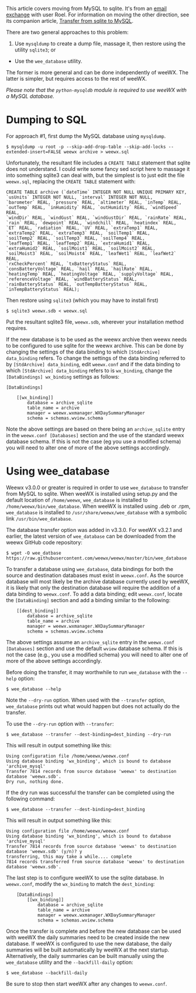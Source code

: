 This article covers moving from MySQL to sqlite. It's from an [email exchange](https://groups.google.com/d/msg/weewx-user/kwkyAebHyXI/vdEJQdfEG9QJ) with user Roel. For information on moving the other direction, see its companion article, [Transfer from sqlite to MySQL](Transfer%20from%20sqlite%20to%20MySQL/).

There are two general approaches to this problem:

1. Use `mysqldump` to create a dump file, massage it, then restore using the utility `sqlite3`; or
+ Use the `wee_database` utility.

The former is more general and can be done independently of weeWX. The latter is simpler, but requires access to the rest of weeWX.

*Please note that the `python-mysqldb` module is required to use weeWX with a MySQL database.*


# Dumping to SQL

For approach #1, first dump the MySQL database using `mysqldump`.

    $ mysqldump -u root -p --skip-add-drop-table --skip-add-locks --extended-insert=FALSE weewx archive > weewx.sql

Unfortunately, the resultant file includes a `CREATE TABLE` statement that sqlite does not understand. I could write some fancy sed script here to massage it into something sqlite3 can deal with, but the simplest is to just edit the file `weewx.sql`, replacing the `CREATE TABLE` statement with:

~~~~~~
CREATE TABLE archive (`dateTime` INTEGER NOT NULL UNIQUE PRIMARY KEY, 
`usUnits` INTEGER NOT NULL, `interval` INTEGER NOT NULL, 
`barometer` REAL, `pressure` REAL, `altimeter` REAL, `inTemp` REAL,
`outTemp` REAL, `inHumidity` REAL, `outHumidity` REAL, `windSpeed` REAL,
`windDir` REAL, `windGust` REAL, `windGustDir` REAL, `rainRate` REAL,
`rain` REAL, `dewpoint` REAL, `windchill` REAL, `heatindex` REAL, 
`ET` REAL, `radiation` REAL, `UV` REAL, `extraTemp1` REAL, 
`extraTemp2` REAL, `extraTemp3` REAL, `soilTemp1` REAL, 
`soilTemp2` REAL, `soilTemp3` REAL, `soilTemp4` REAL, 
`leafTemp1` REAL, `leafTemp2` REAL, `extraHumid1` REAL, 
`extraHumid2` REAL, `soilMoist1` REAL, `soilMoist2` REAL, 
`soilMoist3` REAL, `soilMoist4` REAL, `leafWet1` REAL, `leafWet2` REAL, 
`rxCheckPercent` REAL, `txBatteryStatus` REAL, 
`consBatteryVoltage` REAL, `hail` REAL, `hailRate` REAL, 
`heatingTemp` REAL, `heatingVoltage` REAL, `supplyVoltage` REAL, 
`referenceVoltage` REAL, `windBatteryStatus` REAL, 
`rainBatteryStatus` REAL, `outTempBatteryStatus` REAL, 
`inTempBatteryStatus` REAL);
~~~~~~

Then restore using `sqlite3` (which you may have to install first)

    $ sqlite3 weewx.sdb < weewx.sql 

Put the resultant sqlite3 file, `weewx.sdb`, wherever your installation method requires.

If the new database is to be used as the weewx archive then weewx needs to be configured to use sqlite for the weewx archive. This can be done by changing the settings of the data binding to which `[StdArchive] data_binding` refers. To change the settings of the data binding referred to by `[StdArchive] data_binding`, edit `weewx.conf` and if the data binding to which `[StdArchive] data_binding` refers to is `wx_binding`, change the `[DataBindings] wx_binding` settings as follows:

    [DataBindings]
    
        [[wx_binding]]
            database = archive_sqlite
            table_name = archive
            manager = weewx.wxmanager.WXDaySummaryManager
            schema = schemas.wview.schema

Note the above settings are based on there being an `archive_sqlite` entry in the `weewx.conf [Databases]` section and the use of the standard weewx database schema. If this is not the case (eg you use a modified schema) you will need to alter one of more of the above settings accordingly.


# Using wee_database

Weewx v3.0.0 or greater is required in order to use `wee_database` to transfer from MySQL to sqlite. When weeWX is installed using setup.py and the default location of `/home/weewx`, `wee_database` is installed to `/home/weewx/bin/wee_database`. When weeWX is installed using .deb or .rpm, `wee_database` is installed to `/usr/share/weewx/wee_database` with a symbolic link `/usr/bin/wee_database`.

The database transfer option was added in v3.3.0.  For weeWX v3.2.1 and earlier, the latest version of `wee_database` can be downloaded from the weewx GitHub code repository:

    $ wget -O wee_datbase https://raw.githubusercontent.com/weewx/weewx/master/bin/wee_database

To transfer a database using `wee_database`, data bindings for both the source and destination databases must exist in `weewx.conf`. As the source database will most likely be the archive database currently used by weeWX, it is likely that only the destination database will require the addition of a data binding to `weewx.conf`. To add a data binding; edit `weewx.conf`, locate the `[DataBinding]` section and add a binding similar to the following:

        [[dest_binding]]
            database = archive_sqlite
            table_name = archive
            manager = weewx.wxmanager.WXDaySummaryManager
            schema = schemas.wview.schema

The above settings assume an `archive_sqlite` entry in the `weewx.conf [Databases]` section and use the default `wview` database schema. If this is not the case (e.g., you use a modified schema) you will need to alter one of more of the above settings accordingly.

Before doing the transfer, it may worthwhile to run `wee_database` with the `--help` option:

    $ wee_database --help

Note the `--dry-run` option. When used with the `--transfer` option, `wee_database` prints out what would happen but does not actually do the transfer.

To use the `--dry-run` option with `--transfer`:

    $ wee_database --transfer --dest-binding=dest_binding --dry-run

This will result in output something like this:

    Using configuration file /home/weewx/weewx.conf
    Using database binding 'wx_binding', which is bound to database 'archive_mysql'
    Transfer 7814 records from source database 'weewx' to destination database 'weewx.sdb'.
    Dry run, nothing done.

If the dry run was successful the transfer can be completed using the following command:

    $ wee_database --transfer --dest-binding=dest_binding

This will result in output something like this:

    Using configuration file /home/weewx/weewx.conf
    Using database binding 'wx_binding', which is bound to database 'archive_mysql'
    Transfer 7814 records from source database 'weewx' to destination database 'weewx.sdb' (y/n)? y
    transferring, this may take a while.... complete
    7814 records transferred from source database 'weewx' to destination database 'weewx.sdb'.

The last step is to configure weeWX to use the sqlite database.  In `weewx.conf`, modify the `wx_binding` to match the `dest_binding`:

        [DataBindings]
            [[wx_binding]]
                database = archive_sqlite
                table_name = archive
                manager = weewx.wxmanager.WXDaySummaryManager
                schema = schemas.wview.schema

Once the transfer is complete and before the new database can be used with weeWX the daily summaries need to be created inside the new database. If weeWX is configured to use the new database, the daily summaries will be built automatically by weeWX at the next startup. Alternatively, the daily summaries can be built manually using the `wee_database` utility and the `--backfill-daily` option:

    $ wee_database --backfill-daily

Be sure to stop then start weeWX after any changes to `weewx.conf`.
